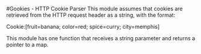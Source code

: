 #Gookies - HTTP Cookie Parser
This module assumes that cookies are retrieved from the HTTP request header as a string, with the format:

Cookie:[fruit=banana; color=red; spice=curry; city=memphis]

This module has one function that receives a string parameter and returns a pointer to a map.